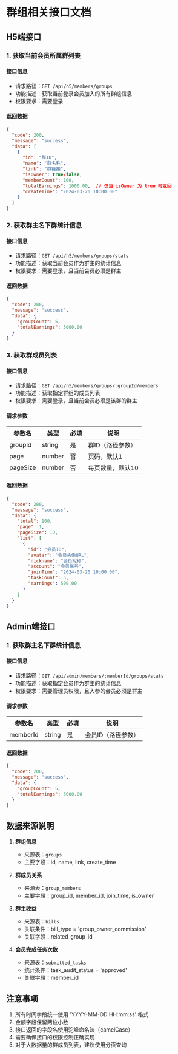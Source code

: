 # 群组相关接口文档

## H5端接口

### 1. 获取当前会员所属群列表

#### 接口信息
- 请求路径：`GET /api/h5/members/groups`
- 功能描述：获取当前登录会员加入的所有群组信息
- 权限要求：需要登录

#### 返回数据
```json
{
  "code": 200,
  "message": "success",
  "data": [
    {
      "id": "群ID",
      "name": "群名称",
      "link": "群链接",
      "isOwner": true/false,
      "memberCount": 100,
      "totalEarnings": 1000.00,  // 仅当 isOwner 为 true 时返回
      "createTime": "2024-03-20 10:00:00"
    }
  ]
}
```

### 2. 获取群主名下群统计信息

#### 接口信息
- 请求路径：`GET /api/h5/members/groups/stats`
- 功能描述：获取当前会员作为群主的统计信息
- 权限要求：需要登录，且当前会员必须是群主

#### 返回数据
```json
{
  "code": 200,
  "message": "success",
  "data": {
    "groupCount": 5,
    "totalEarnings": 5000.00
  }
}
```

### 3. 获取群成员列表

#### 接口信息
- 请求路径：`GET /api/h5/members/groups/:groupId/members`
- 功能描述：获取指定群组的成员列表
- 权限要求：需要登录，且当前会员必须是该群的群主

#### 请求参数
| 参数名 | 类型 | 必填 | 说明 |
|--------|------|------|------|
| groupId | string | 是 | 群ID（路径参数）|
| page | number | 否 | 页码，默认1 |
| pageSize | number | 否 | 每页数量，默认10 |

#### 返回数据
```json
{
  "code": 200,
  "message": "success",
  "data": {
    "total": 100,
    "page": 1,
    "pageSize": 10,
    "list": [
      {
        "id": "会员ID",
        "avatar": "会员头像URL",
        "nickname": "会员昵称",
        "account": "会员账号",
        "joinTime": "2024-03-20 10:00:00",
        "taskCount": 5,
        "earnings": 500.00
      }
    ]
  }
}
```

## Admin端接口

### 1. 获取群主名下群统计信息

#### 接口信息
- 请求路径：`GET /api/admin/members/:memberId/groups/stats`
- 功能描述：获取指定会员作为群主的统计信息
- 权限要求：需要管理员权限，且入参的会员必须是群主

#### 请求参数
| 参数名 | 类型 | 必填 | 说明 |
|--------|------|------|------|
| memberId | string | 是 | 会员ID（路径参数）|

#### 返回数据
```json
{
  "code": 200,
  "message": "success",
  "data": {
    "groupCount": 5,
    "totalEarnings": 5000.00
  }
}
```

## 数据来源说明

1. **群组信息**
   - 来源表：`groups`
   - 主要字段：id, name, link, create_time

2. **群成员关系**
   - 来源表：`group_members`
   - 主要字段：group_id, member_id, join_time, is_owner

3. **群主收益**
   - 来源表：`bills`
   - 关联条件：bill_type = 'group_owner_commission'
   - 关联字段：related_group_id

4. **会员完成任务次数**
   - 来源表：`submitted_tasks`
   - 统计条件：task_audit_status = 'approved'
   - 关联字段：member_id

## 注意事项

1. 所有时间字段统一使用 'YYYY-MM-DD HH:mm:ss' 格式
2. 金额字段保留两位小数
3. 接口返回的字段名使用驼峰命名法（camelCase）
4. 需要确保接口的权限控制正确实现
5. 对于大数据量的群成员列表，建议使用分页查询 